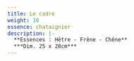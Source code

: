 ```yaml
---
title: Le cadre
weight: 10
essence: chataignier
description: |-
  **Essences : Hêtre - Frêne - Chêne**
  ***Dim. 25 x 28cm***
---
```

